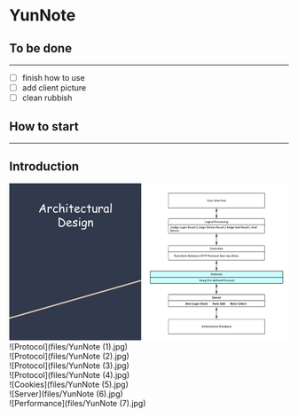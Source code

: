 YunNote
====================
## To be done 
***********************
- [ ] finish how to use
- [ ] add client picture
- [ ] clean rubbish
## How to start   
**************************
## Introduction 
![Architechture](files/YunNote.jpg)   
![Protocol](files/YunNote (1).jpg)     
![Protocol](files/YunNote (2).jpg)     
![Protocol](files/YunNote (3).jpg)     
![Protocol](files/YunNote (4).jpg)    
![Cookies](files/YunNote (5).jpg)   
![Server](files/YunNote (6).jpg)   
![Performance](files/YunNote (7).jpg)   